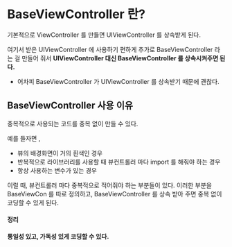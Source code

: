 # BaseViewController 란?
기본적으로 ViewController 를 만들면 UIViewController 를 상속받게 된다.

여기서 받은 UIViewController 에 사용하기 편하게 추가로 BaseViewController 라는 걸 만들어 줘서 <b>UIViewController 대신 BaseViewController 를 상속시켜주면 된다.</b>

- 어차피 BaseViewController 가 UIViewController 를 상속받기 때문에 괜찮다.

## BaseViewController 사용 이유
중복적으로 사용되는 코드를 중복 없이 만들 수 있다.

예를 들자면 ,
- 뷰의 배경화면이 거의 흰색인 경우
- 반복적으로 라이브러리를 사용할 때 뷰컨트롤러 마다 import 를 해줘야 하는 경우
- 항상 사용하는 변수가 있는 경우

이럴 때, 뷰컨트롤러 마다 중복적으로 적어줘야 하는 부분들이 있다.
이러한 부분을 BaseViewCon 를 따로 정의하고, BaseViewController 를 상속 받아 주면 중복 없이 코딩할 수 있게 된다.

#### 정리
<b>통일성 있고, 가독성 있게 코딩할 수 있다.</b>
